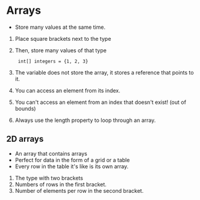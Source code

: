 # Arrays
- Store many values at the same time.

1. Place square brackets next to the type
2. Then, store many values of that type

        int[] integers = {1, 2, 3}
3. The variable does not store the array, it stores a reference that points to it.
4. You can access an element from its index.
5. You can't access an element from an index that doesn't exist! (out of bounds)
6. Always use the length property to loop through an array.

## 2D arrays
- An array that contains arrays
- Perfect for data in the form of a grid or a table
- Every row in the table it's like is its own array.

1. The type with two brackets
2. Numbers of rows in the first bracket.
3. Number of elements per row in the second bracket.
